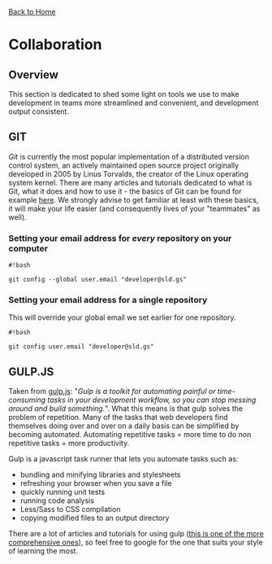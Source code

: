 [Back to Home](README)
# Collaboration

## Overview

This section is dedicated to shed some light on tools we use to make development in teams more streamlined and convenient, and development output consistent.

## GIT
*Git* is currently the most popular implementation of a distributed version control system, an actively maintained open source project originally developed in 2005 by Linus Torvalds, the creator of the Linux operating system kernel. There are many articles and tutorials dedicated to what is Git, what it does and how to use it - the basics of Git can be found for example [here](https://gist.github.com/blackfalcon/8428401). We strongly advise to get familiar at least with these basics, it will make your life easier (and consequently lives of your "teammates" as well).


### Setting your email address for *every* repository on your computer ###
```
#!bash

git config --global user.email "developer@sld.gs"
```

### Setting your email address for a single repository ###

This will override your global email we set earlier for one repository.
```
#!bash

git config user.email "developer@sld.gs"
```

## GULP.JS ##
Taken from [gulp.js](http://gulpjs.com/): "*Gulp is a toolkit for automating painful or time-consuming tasks in your development workflow, so you can stop messing around and build something.*". What this means is that gulp solves the problem of repetition. Many of the tasks that web developers find themselves doing over and over on a daily basis can be simplified by becoming automated. Automating repetitive tasks = more time to do non repetitive tasks = more productivity.

Gulp is a javascript task runner that lets you automate tasks such as:

* bundling and minifying libraries and stylesheets
* refreshing your browser when you save a file
* quickly running unit tests
* running code analysis
* Less/Sass to CSS compilation
* copying modified files to an output directory

There are a lot of articles and tutorials for using gulp ([this is one of the more comprehensive ones](https://css-tricks.com/gulp-for-beginners/)), so feel free to google for the one that suits your style of learning the most.
